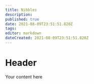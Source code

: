 ```yaml
---
title: Nibbles
description: 
published: true
date: 2021-08-09T23:51:51.820Z
tags: 
editor: markdown
dateCreated: 2021-08-09T23:51:51.820Z
---
```


# Header
Your content here